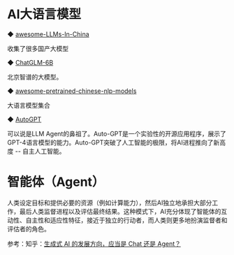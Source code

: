 # AI大语言模型

◆ [awesome-LLMs-In-China](https://github.com/wgwang/awesome-LLMs-In-China)

收集了很多国产大模型

◆ [ChatGLM-6B](https://github.com/THUDM/ChatGLM-6B) 

北京智谱的大模型。

◆ [awesome-pretrained-chinese-nlp-models](https://github.com/lonePatient/awesome-pretrained-chinese-nlp-models)

大语言模型集合

◆ [AutoGPT](https://github.com/Significant-Gravitas/AutoGPT)

可以说是LLM Agent的鼻祖了。Auto-GPT是一个实验性的开源应用程序，展示了GPT-4语言模型的能力。Auto-GPT突破了人工智能的极限，将AI进程推向了新高度 -- 自主人工智能。

# 智能体（Agent）

人类设定目标和提供必要的资源（例如计算能力），然后AI独立地承担大部分工作，最后人类监督进程以及评估最终结果。这种模式下，AI充分体现了智能体的互动性、自主性和适应性特征，接近于独立的行动者，而人类则更多地扮演监督者和评估者的角色。

参考：知乎：[生成式 AI 的发展方向，应当是 Chat 还是 Agent？](https://www.zhihu.com/answer/3354027066)